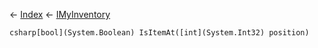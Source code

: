 ← [Index](Api-Index) ← [IMyInventory](VRage.Game.ModAPI.Ingame.IMyInventory)

```csharp[bool](System.Boolean) IsItemAt([int](System.Int32) position)```